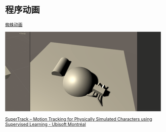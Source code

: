 # 程序动画

[蜘蛛动画](https://github.com/okzkx/Unity-Research-ProseduralAnimation-Spider)

![1655781289160](image/procedural-animation/1655781289160.png)

[SuperTrack – Motion Tracking for Physically Simulated Characters using Supervised Learning - Ubisoft Montréal](https://montreal.ubisoft.com/en/supertrack-motion-tracking-for-physically-simulated-characters-using-supervised-learning/)
